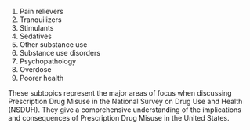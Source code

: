 1. Pain relievers
2. Tranquilizers
3. Stimulants
4. Sedatives
5. Other substance use
6. Substance use disorders
7. Psychopathology
8. Overdose
9. Poorer health

These subtopics represent the major areas of focus when discussing Prescription Drug Misuse in the National Survey on Drug Use and Health (NSDUH). They give a comprehensive understanding of the implications and consequences of Prescription Drug Misuse in the United States.